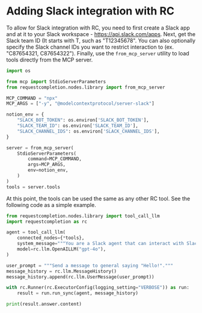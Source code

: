 # Adding Slack integration with RC

To allow for Slack integration with RC, you need to first create a Slack app and at it to your Slack workspace - https://api.slack.com/apps. 
Next, get the Slack team ID (It starts with T, such as "T12345678". You can also optionally specify the Slack channel IDs you want to restrict interaction to (ex. "C87654321, C87654322").
Finally, use the `from_mcp_server` utility to load tools directly from the MCP server. 

```python
import os

from mcp import StdioServerParameters
from requestcompletion.nodes.library import from_mcp_server

MCP_COMMAND = "npx"
MCP_ARGS = ["-y", "@modelcontextprotocol/server-slack"]

notion_env = {
    "SLACK_BOT_TOKEN": os.environ['SLACK_BOT_TOKEN'],
    "SLACK_TEAM_ID": os.environ['SLACK_TEAM_ID'],
    "SLACK_CHANNEL_IDS": os.environ['SLACK_CHANNEL_IDS'],
}

server = from_mcp_server(
    StdioServerParameters(
        command=MCP_COMMAND,
        args=MCP_ARGS,
        env=notion_env,
    )
)
tools = server.tools
```

At this point, the tools can be used the same as any other RC tool. See the following code as a simple example.

```python
from requestcompletion.nodes.library import tool_call_llm
import requestcompletion as rc

agent = tool_call_llm(
    connected_nodes={*tools},
    system_message="""You are a Slack agent that can interact with Slack channels.""",
    model=rc.llm.OpenAILLM("gpt-4o"),
)

user_prompt = """Send a message to general saying "Hello!"."""
message_history = rc.llm.MessageHistory()
message_history.append(rc.llm.UserMessage(user_prompt))

with rc.Runner(rc.ExecutorConfig(logging_setting="VERBOSE")) as run:
    result = run.run_sync(agent, message_history)

print(result.answer.content)
```